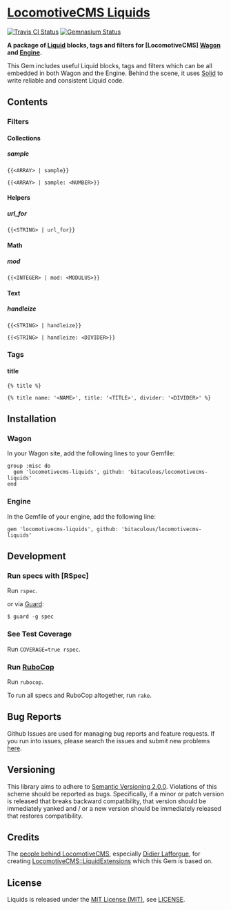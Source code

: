 [LocomotiveCMS Liquids]
=======================

[![Travis CI Status][Travis CI Status]][Travis CI]
[![Gemnasium Status][Gemnasium Status]][Gemnasium]

**A package of [Liquid] blocks, tags and filters for [LocomotiveCMS] [Wagon] and [Engine].**

This Gem includes useful Liquid blocks, tags and filters which can be all embedded in both Wagon and the Engine. Behind
the scene, it uses [Solid] to write reliable and consistent Liquid code.

Contents
--------

### Filters

#### Collections

##### sample

```
{{<ARRAY> | sample}}

{{<ARRAY> | sample: <NUMBER>}}
```

#### Helpers

##### url_for

```
{{<STRING> | url_for}}
```

#### Math

##### mod

```
{{<INTEGER> | mod: <MODULUS>}}
```

#### Text

##### handleize

```
{{<STRING> | handleize}}

{{<STRING> | handleize: <DIVIDER>}}
```

### Tags

#### title

```
{% title %}

{% title name: '<NAME>', title: '<TITLE>', divider: '<DIVIDER>' %}
```

Installation
------------

### Wagon

In your Wagon site, add the following lines to your Gemfile:

    group :misc do
      gem 'locomotivecms-liquids', github: 'bitaculous/locomotivecms-liquids'
    end

### Engine

In the Gemfile of your engine, add the following line:

    gem 'locomotivecms-liquids', github: 'bitaculous/locomotivecms-liquids'

Development
-----------

### Run specs with [RSpec]

Run `rspec`.

or via [Guard]:

```
$ guard -g spec
```

### See Test Coverage

Run `COVERAGE=true rspec`.

### Run [RuboCop]

Run `rubocop`.

To run all specs and RuboCop altogether, run `rake`.

Bug Reports
-----------

Github Issues are used for managing bug reports and feature requests. If you run into issues, please search the issues
and submit new problems [here].

Versioning
----------

This library aims to adhere to [Semantic Versioning 2.0.0]. Violations of this scheme should be reported as bugs.
Specifically, if a minor or patch version is released that breaks backward compatibility, that version should be
immediately yanked and / or a new version should be immediately released that restores compatibility.

Credits
-------

The [people behind LocomotiveCMS], especially [Didier Lafforgue], for creating [LocomotiveCMS::LiquidExtensions] which
this Gem is based on.

License
-------

Liquids is released under the [MIT License (MIT)], see [LICENSE].

[Didier Lafforgue]: https://github.com/did "Didier Lafforgue at GitHub"
[Engine]: https://github.com/locomotivecms/engine "The engine of LocomotiveCMS."
[Gemnasium]: https://gemnasium.com/bitaculous/locomotivecms-liquids "LocomotiveCMS Liquids at Gemnasium"
[Gemnasium Status]: https://img.shields.io/gemnasium/bitaculous/locomotivecms-liquids.svg?style=flat "Gemnasium Status"
[Guard]: http://guardgem.org "A command line tool to easily handle events on file system modifications."
[here]: https://github.com/bitaculous/locomotivecms-liquids/issues "Github Issues"
[LICENSE]: https://raw.githubusercontent.com/bitaculous/locomotivecms-liquids/master/LICENSE "License"
[Liquid]: http://liquidmarkup.org "Liquid Templating language"
[LocomotiveCMS Liquids]: https://bitaculous.github.io/locomotivecms-liquids/ "A package of Liquid blocks, tags and filters for LocomotiveCMS Wagon and Engine."
[LocomotiveCMS::LiquidExtensions]: https://github.com/locomotivecms/liquid_extensions "A list of misc Liquid tags and filters."
[MIT License (MIT)]: http://opensource.org/licenses/MIT "The MIT License (MIT)"
[people behind LocomotiveCMS]: https://github.com/orgs/locomotivecms/people "The people behind LocomotiveCMS"
[RuboCop]: https://github.com/bbatsov/rubocop "A Ruby static code analyzer, based on the community Ruby style guide."
[Semantic Versioning 2.0.0]: http://semver.org "Semantic Versioning 2.0.0"
[Solid]: https://github.com/tigerlily/solid "Helpers for easily creating custom Liquid tags and block."
[Travis CI]: https://travis-ci.org/bitaculous/locomotivecms-liquids "LocomotiveCMS Liquids at Travis CI"
[Travis CI Status]: https://img.shields.io/travis/bitaculous/locomotivecms-liquids.svg?style=flat "Travis CI Status"
[Wagon]: https://github.com/locomotivecms/wagon "The command line tool that let's you develop for Locomotive right on your local machine."
